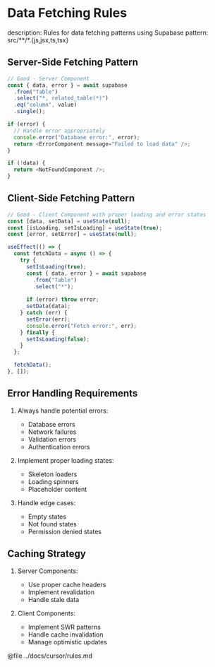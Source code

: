 # Data Fetching Rules
description: Rules for data fetching patterns using Supabase
pattern: src/**/*.{js,jsx,ts,tsx}

## Server-Side Fetching Pattern

```typescript
// Good - Server Component
const { data, error } = await supabase
  .from("Table")
  .select("*, related_table(*)")
  .eq("column", value)
  .single();

if (error) {
  // Handle error appropriately
  console.error("Database error:", error);
  return <ErrorComponent message="Failed to load data" />;
}

if (!data) {
  return <NotFoundComponent />;
}
```

## Client-Side Fetching Pattern

```typescript
// Good - Client Component with proper loading and error states
const [data, setData] = useState(null);
const [isLoading, setIsLoading] = useState(true);
const [error, setError] = useState(null);

useEffect(() => {
  const fetchData = async () => {
    try {
      setIsLoading(true);
      const { data, error } = await supabase
        .from("Table")
        .select("*");
      
      if (error) throw error;
      setData(data);
    } catch (err) {
      setError(err);
      console.error("Fetch error:", err);
    } finally {
      setIsLoading(false);
    }
  };

  fetchData();
}, []);
```

## Error Handling Requirements

1. Always handle potential errors:
   - Database errors
   - Network failures
   - Validation errors
   - Authentication errors

2. Implement proper loading states:
   - Skeleton loaders
   - Loading spinners
   - Placeholder content

3. Handle edge cases:
   - Empty states
   - Not found states
   - Permission denied states

## Caching Strategy

1. Server Components:
   - Use proper cache headers
   - Implement revalidation
   - Handle stale data

2. Client Components:
   - Implement SWR patterns
   - Handle cache invalidation
   - Manage optimistic updates

@file ../docs/cursor/rules.md 